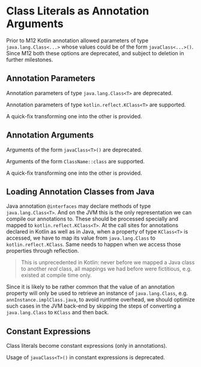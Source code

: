 # Class Literals as Annotation Arguments

Prior to M12 Kotlin annotation allowed parameters of type `java.lang.Class<...>` whose values could be of the form `javaClass<...>()`. 
Since M12 both these options are deprecated, and subject to deletion in further milestones.

## Annotation Parameters

Annotation parameters of type `java.lang.Class<T>` are deprecated.

Annotation parameters of type `kotlin.reflect.KClass<T>` are supported.

A quick-fix transforming one into the other is provided.

## Annotation Arguments

Arguments of the form `javaClass<T>()` are deprecated.

Arguments of the form `ClassName::class` are supported.

A quick-fix transforming one into the other is provided.

## Loading Annotation Classes from Java

Java annotation `@interfaces` may declare methods of type `java.lang.Class<T>`. And on the JVM this is the only representation we can compile our annotations to. These should be processed specially and mapped to `kotlin.reflect.KClass<T>`. At the call sites for annotations declared in Kotlin as well as in Java, when a property of type `KClass<T>` is accessed, we have to map its value from `java.lang.Class` to `kotlin.reflect.KClass`. Same needs to happen when we access those properties through reflection.

> This is unprecedented in Kotlin: never before we mapped a Java class to another *real* class, all mappings we had before were fictitious, e.g. existed at compile time only.

Since it is likely to be rather common that the value of an annotation property will only be used to retrieve an instance of `java.lang.Class`, e.g. `annInstance.implClass.java`, to avoid runtime overhead, we should optimize such cases in the JVM back-end by skipping the steps of converting a `java.lang.Class` to `KClass` and then back.

## Constant Expressions

Class literals become constant expressions (only in annotations).

Usage of `javaClass<T>()` in constant expressions is deprecated.

